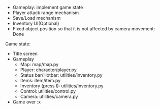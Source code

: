 - Gameplay: implement game state
- Player attack range mechanism
- Save/Load mechanism
- Inventory UI(Optional)
- Fixed object position so that it is not affected by camera movement: Done

Game state:
- Title screen
- Gameplay
    - Map: map/map.py
    - Player: character/player.py
    - Status bar/Hotbar: utilities/inventory.py
    - Items: item/item.py
    - Inventory (press I): utilities/inventory.py
    - Control: utilities/control.py
    - Camera: utilities/camera.py
- Game over :x